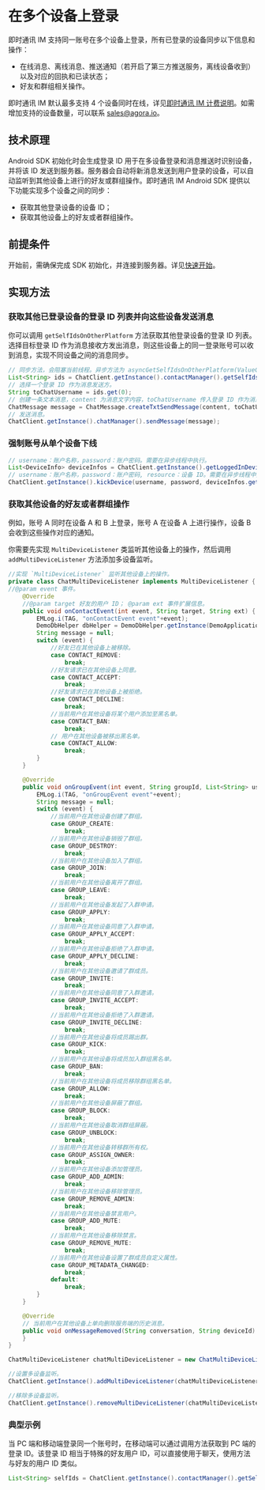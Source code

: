 # 在多个设备上登录

即时通讯 IM 支持同一账号在多个设备上登录，所有已登录的设备同步以下信息和操作：

- 在线消息、离线消息、推送通知（若开启了第三方推送服务，离线设备收到）以及对应的回执和已读状态；
- 好友和群组相关操作。

即时通讯 IM 默认最多支持 4 个设备同时在线，详见[即时通讯 IM 计费说明](./agora_chat_pricing)。如需增加支持的设备数量，可以联系 [sales@agora.io](mailto:sales@agora.io)。

## 技术原理  

Android SDK 初始化时会生成登录 ID 用于在多设备登录和消息推送时识别设备，并将该 ID 发送到服务器。服务器会自动将新消息发送到用户登录的设备，可以自动监听到其他设备上进行的好友或群组操作。即时通讯 IM Android SDK 提供以下功能实现多个设备之间的同步：

- 获取其他登录设备的设备 ID；
- 获取其他设备上的好友或者群组操作。

## 前提条件

开始前，需确保完成 SDK 初始化，并连接到服务器。详见[快速开始](./agora_chat_get_started_android)。

## 实现方法

### 获取其他已登录设备的登录 ID 列表并向这些设备发送消息

你可以调用 `getSelfIdsOnOtherPlatform` 方法获取其他登录设备的登录 ID 列表。选择目标登录 ID 作为消息接收方发出消息，则这些设备上的同一登录账号可以收到消息，实现不同设备之间的消息同步。

```java
// 同步方法，会阻塞当前线程。异步方法为 asyncGetSelfIdsOnOtherPlatform(ValueCallBack)。
List<String> ids = ChatClient.getInstance().contactManager().getSelfIdsOnOtherPlatform();
// 选择一个登录 ID 作为消息发送方。
String toChatUsername = ids.get(0);
// 创建一条文本消息，content 为消息文字内容，toChatUsername 传入登录 ID 作为消息发送方。
ChatMessage message = ChatMessage.createTxtSendMessage(content, toChatUsername); 
// 发送消息。
ChatClient.getInstance().chatManager().sendMessage(message); 
```

### 强制账号从单个设备下线

```java
// username：账户名称，password：账户密码。需要在异步线程中执行。
List<DeviceInfo> deviceInfos = ChatClient.getInstance().getLoggedInDevicesFromServer(username, password);
// username：账户名称，password：账户密码, resource：设备 ID。需要在异步线程中执行。
ChatClient.getInstance().kickDevice(username, password, deviceInfos.get(selectedIndex).getResource());
```

### 获取其他设备的好友或者群组操作

例如，账号 A 同时在设备 A 和 B 上登录，账号 A 在设备 A 上进行操作，设备 B 会收到这些操作对应的通知。

你需要先实现 `MultiDeviceListener` 类监听其他设备上的操作，然后调用 `addMultiDeviceListener` 方法添加多设备监听。

```java
//实现 `MultiDeviceListener` 监听其他设备上的操作。
private class ChatMultiDeviceListener implements MultiDeviceListener {
//@param event 事件。
    @Override
    //@param target 好友的用户 ID； @param ext 事件扩展信息。
    public void onContactEvent(int event, String target, String ext) {
        EMLog.i(TAG, "onContactEvent event"+event);
        DemoDbHelper dbHelper = DemoDbHelper.getInstance(DemoApplication.getInstance());
        String message = null;
        switch (event) {
            //好友已在其他设备上被移除。
            case CONTACT_REMOVE: 
                break;
            //好友请求已在其他设备上同意。
            case CONTACT_ACCEPT:
                break;
            //好友请求已在其他设备上被拒绝。  
            case CONTACT_DECLINE: 
                break;
            //当前用户在其他设备将某个用户添加至黑名单。                   
            case CONTACT_BAN: 
                break;
            // 用户在其他设备被移出黑名单。                   
            case CONTACT_ALLOW:
                break; 
        }
    }

    @Override
    public void onGroupEvent(int event, String groupId, List<String> usernames) {
        EMLog.i(TAG, "onGroupEvent event"+event);
        String message = null;
        switch (event) {
            //当前⽤户在其他设备创建了群组。
            case GROUP_CREATE:
                break;
            //当前⽤户在其他设备销毁了群组。
            case GROUP_DESTROY:
                break;
            //当前⽤户在其他设备加⼊了群组。
            case GROUP_JOIN:
                break;
            //当前⽤户在其他设备离开了群组。
            case GROUP_LEAVE:
                break;
            //当前⽤户在其他设备发起了入群申请。
            case GROUP_APPLY:
                break;
            //当前⽤户在其他设备同意了入群申请。
            case GROUP_APPLY_ACCEPT:
                break;
            //当前⽤户在其他设备拒绝了入群申请。
            case GROUP_APPLY_DECLINE:
                break;
            //当前⽤户在其他设备邀请了群成员。
            case GROUP_INVITE:
                break;
            //当前⽤户在其他设备同意了入群邀请。
            case GROUP_INVITE_ACCEPT:
                break;
            //当前⽤户在其他设备拒绝了入群邀请。
            case GROUP_INVITE_DECLINE:
                break;
            //当前⽤户在其他设备将成员踢出群。
            case GROUP_KICK:
                break;
            //当前⽤户在其他设备将成员加⼊群组⿊名单。
            case GROUP_BAN:
                break;
            //当前⽤户在其他设备将成员移除群组⿊名单。
            case GROUP_ALLOW:
                break;
            //当前⽤户在其他设备屏蔽了群组。
            case GROUP_BLOCK:
                break;
            //当前⽤户在其他设备取消群组屏蔽。
            case GROUP_UNBLOCK:
                break;
            //当前⽤户在其他设备转移群所有权。
            case GROUP_ASSIGN_OWNER:
                break;
            //当前⽤户在其他设备添加管理员。
            case GROUP_ADD_ADMIN:
                break;
            //当前⽤户在其他设备移除管理员。
            case GROUP_REMOVE_ADMIN:
                break;
            //当前⽤户在其他设备禁⾔⽤户。
            case GROUP_ADD_MUTE:
                break;
            //当前⽤户在其他设备移除禁⾔。
            case GROUP_REMOVE_MUTE:
                break;
            //当前⽤户在其他设备设置了群成员自定义属性。
            case GROUP_METADATA_CHANGED:
                break;    
            default:
                break;
        }
    }

    @Override
    // 当前用户在其他设备上单向删除服务端的历史消息。
    public void onMessageRemoved(String conversation, String deviceId) {            
    }    
}

ChatMultiDeviceListener chatMultiDeviceListener = new ChatMultiDeviceListener();

//设置多设备监听。
ChatClient.getInstance().addMultiDeviceListener(chatMultiDeviceListener);

//移除多设备监听。
ChatClient.getInstance().removeMultiDeviceListener(chatMultiDeviceListener);
```

### 典型示例

当 PC 端和移动端登录同一个账号时，在移动端可以通过调用方法获取到 PC 端的登录 ID。该登录 ID 相当于特殊的好友用户 ID，可以直接使用于聊天，使用方法与好友的用户 ID 类似。

```java
List<String> selfIds = ChatClient.getInstance().contactManager().getSelfIdsOnOtherPlatform();
```